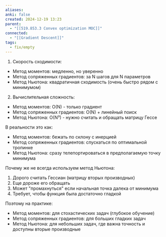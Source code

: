 ```yaml
---
aliases:
anki: false
created: 2024-12-19 13:23
parent:
  - "[[519.853.3 Convex optimization MOC]]"
connected:
  - "[[Gradient Descent]]"
tags:
  - fix/empty
---
```

1. Скорость сходимости:

- Метод моментов: медленно, но уверенно
- Метод сопряженных градиентов: за N шагов для N параметров
- Метод Ньютона: квадратичная сходимость (очень быстро рядом с минимумом)

2. Вычислительная сложность:

- Метод моментов: O(N) - только градиент
- Метод сопряженных градиентов: O(N) + линейный поиск
- Метод Ньютона: O(N³) - нужно считать и обращать матрицу Гессе

В реальности это как:

- Метод моментов: бежать по склону с инерцией
- Метод сопряженных градиентов: спускаться по оптимальной тропинке
- Метод Ньютона: сразу телепортироваться в предполагаемую точку минимума

Почему же не всегда используем метод Ньютона:

1. Дорого считать Гессиан (матрицу вторых производных)
2. Еще дороже его обращать
3. Может "промахнуться" если начальная точка далека от минимума
4. Требует, чтобы функция была достаточно гладкой

Поэтому на практике:

- Метод моментов: для стохастических задач (глубокое обучение)
- Метод сопряженных градиентов: для больших гладких задач
- Метод Ньютона: для небольших задач, где важна точность и доступны вторые производные